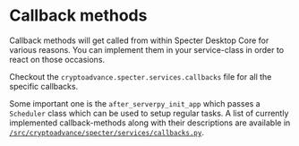 
# Callback methods

Callback methods will get called from within Specter Desktop Core for various reasons. You can implement them in your service-class in order to react on those occasions.

Checkout the `cryptoadvance.specter.services.callbacks` file for all the specific callbacks.

Some important one is the `after_serverpy_init_app` which passes a `Scheduler` class which can be used to setup regular tasks. A list of currently implemented callback-methods along with their descriptions are available in [`/src/cryptoadvance/specter/services/callbacks.py`](https://github.com/cryptoadvance/specter-desktop/blob/master/src/cryptoadvance/specter/services/callbacks.py).



